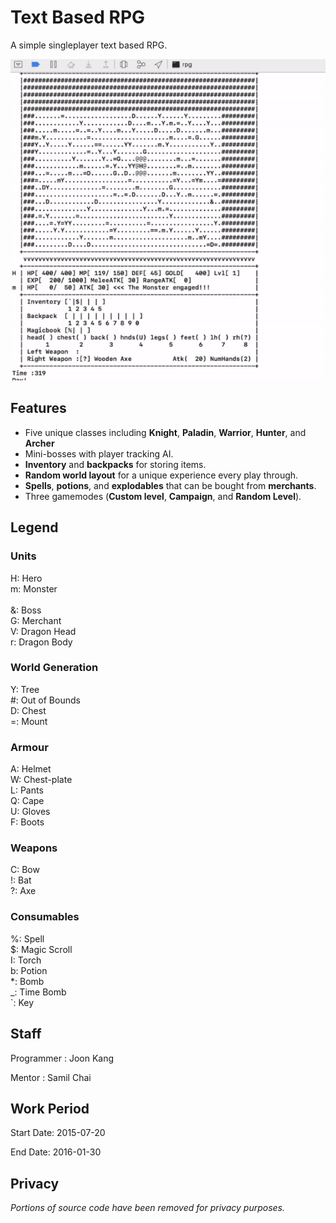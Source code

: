 # Text Based RPG

A simple singleplayer text based RPG.

<p align="left">
  <img src="./assets/demo.gif" alt="Size Limit CLI" width="600">
</p>

Features
--------

- Five unique classes including **Knight**, **Paladin**, **Warrior**, **Hunter**, and **Archer**
- Mini-bosses with player tracking AI.
- **Inventory** and **backpacks** for storing items.
- **Random world layout** for a unique experience every play through.
- **Spells**, **potions**, and **explodables** that can be bought from **merchants**.
- Three gamemodes (**Custom level**, **Campaign**, and **Random Level**).

	
Legend
------

### Units
H: Hero <br> 
m: Monster <br>  
&: Boss  
G: Merchant  <br>
V: Dragon Head  <br>
r: Dragon Body  <br>

### World Generation
Y: Tree <br>
#: Out of Bounds  <br>
D: Chest <br>
=: Mount  <br>

### Armour

A: Helmet  <br>
W: Chest-plate  <br>
L: Pants  <br>
Q: Cape  <br>
U: Gloves   <br>
F: Boots  <br>

### Weapons

C: Bow  <br>
!: Bat  <br>
?: Axe  <br>

### Consumables
%: Spell  <br>
$: Magic Scroll  <br>
I: Torch  <br>
b: Potion  <br>
*: Bomb  <br>
_: Time Bomb <br>
`: Key  <br>


Staff
-----

Programmer : Joon Kang


Mentor : Samil Chai
 
 
Work Period
-----------

Start Date: 2015-07-20 


End Date: 2016-01-30


Privacy
-------

*Portions of source code have been removed for privacy purposes.*







